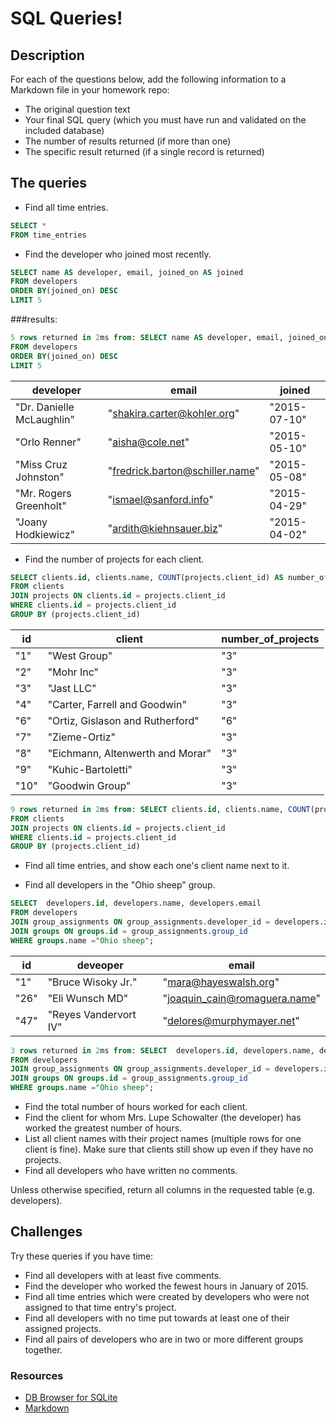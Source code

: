 # SQL Queries!

## Description

For each of the questions below, add the following information to a Markdown file in your homework repo:

- The original question text
- Your final SQL query (which you must have run and validated on the included database)
- The number of results returned (if more than one)
- The specific result returned (if a single record is returned)

## The queries

- Find all time entries.

~~~~sql
SELECT *
FROM time_entries
~~~~
- Find the developer who joined most recently.
~~~~sql
SELECT name AS developer, email, joined_on AS joined
FROM developers
ORDER BY(joined_on) DESC
LIMIT 5
~~~~
###results:
~~~~sql
5 rows returned in 2ms from: SELECT name AS developer, email, joined_on AS joined
FROM developers
ORDER BY(joined_on) DESC
LIMIT 5
~~~~~
developer | email | joined
----------|-------|------
"Dr. Danielle McLaughlin" | "shakira.carter@kohler.org" | "2015-07-10"
"Orlo Renner" | "aisha@cole.net" | "2015-05-10"
"Miss Cruz Johnston" | "fredrick.barton@schiller.name"|	"2015-05-08"
"Mr. Rogers Greenholt" | "ismael@sanford.info"|	"2015-04-29"
"Joany Hodkiewicz" |	"ardith@kiehnsauer.biz" | "2015-04-02"

- Find the number of projects for each client.
~~~~sql
SELECT clients.id, clients.name, COUNT(projects.client_id) AS number_of_projects
FROM clients
JOIN projects ON clients.id = projects.client_id
WHERE clients.id = projects.client_id
GROUP BY (projects.client_id)

~~~~
id | client| number_of_projects
---|-------|-------------------
"1" | "West Group" | "3"
"2" | "Mohr Inc" | "3"
"3" | "Jast LLC" | "3"
"4" | "Carter, Farrell and Goodwin" | "3"
"6" | "Ortiz, Gislason and Rutherford" | "6"
"7" | "Zieme-Ortiz" | "3"
"8" | "Eichmann, Altenwerth and Morar" | "3"
"9" | "Kuhic-Bartoletti" | "3"
"10" | "Goodwin Group" | "3"

~~~~sql
9 rows returned in 2ms from: SELECT clients.id, clients.name, COUNT(projects.client_id) AS number_of_projects
FROM clients
JOIN projects ON clients.id = projects.client_id
WHERE clients.id = projects.client_id
GROUP BY (projects.client_id)
~~~~

- Find all time entries, and show each one's client name next to it.

- Find all developers in the "Ohio sheep" group.
~~~~sql
SELECT  developers.id, developers.name, developers.email
FROM developers
JOIN group_assignments ON group_assignments.developer_id = developers.id
JOIN groups ON groups.id = group_assignments.group_id
WHERE groups.name ="Ohio sheep";
~~~~
id | deveoper| email
---|-------|-------------------
"1" | "Bruce Wisoky Jr." | "mara@hayeswalsh.org"
"26" | "Eli Wunsch MD" | "joaquin_cain@romaguera.name"
"47" | "Reyes Vandervort IV" | "delores@murphymayer.net"

~~~~sql
3 rows returned in 2ms from: SELECT  developers.id, developers.name, developers.email
FROM developers
JOIN group_assignments ON group_assignments.developer_id = developers.id
JOIN groups ON groups.id = group_assignments.group_id
WHERE groups.name ="Ohio sheep";
~~~~
- Find the total number of hours worked for each client.
- Find the client for whom Mrs. Lupe Schowalter (the developer) has worked the greatest number of hours.
- List all client names with their project names (multiple rows for one client is fine).  Make sure that clients still show up even if they have no projects.
- Find all developers who have written no comments.

Unless otherwise specified, return all columns in the requested table (e.g. developers).

## Challenges

Try these queries if you have time:

- Find all developers with at least five comments.
- Find the developer who worked the fewest hours in January of 2015.
- Find all time entries which were created by developers who were not assigned to that time entry's project.
- Find all developers with no time put towards at least one of their assigned projects.
- Find all pairs of developers who are in two or more different groups together.

### Resources

- [DB Browser for SQLite](https://sqlitebrowser.org/)
- [Markdown](https://guides.github.com/features/mastering-markdown/)